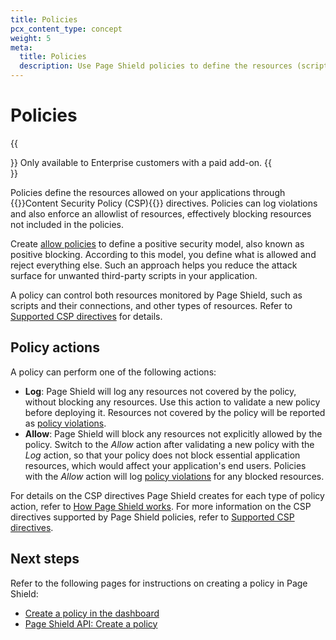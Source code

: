 ```yaml
---
title: Policies
pcx_content_type: concept
weight: 5
meta:
  title: Policies
  description: Use Page Shield policies to define the resources (scripts) allowed on your applications.
---
```


# Policies

{{<Aside type="note">}}
Only available to Enterprise customers with a paid add-on.
{{</Aside>}}

Policies define the resources allowed on your applications through {{<glossary-tooltip term_id="content security policy (CSP)">}}Content Security Policy (CSP){{</glossary-tooltip>}} directives. Policies can log violations and also enforce an allowlist of resources, effectively blocking resources not included in the policies.

Create [allow policies](#policy-actions) to define a positive security model, also known as positive blocking. According to this model, you define what is allowed and reject everything else. Such an approach helps you reduce the attack surface for unwanted third-party scripts in your application.

A policy can control both resources monitored by Page Shield, such as scripts and their connections, and other types of resources. Refer to [Supported CSP directives](/page-shield/policies/csp-directives/) for details.

## Policy actions

A policy can perform one of the following actions:

* **Log**: Page Shield will log any resources not covered by the policy, without blocking any resources. Use this action to validate a new policy before deploying it. Resources not covered by the policy will be reported as [policy violations](/page-shield/policies/violations/).
* **Allow**: Page Shield will block any resources not explicitly allowed by the policy. Switch to the _Allow_ action after validating a new policy with the _Log_ action, so that your policy does not block essential application resources, which would affect your application's end users. Policies with the _Allow_ action will log [policy violations](/page-shield/policies/violations/) for any blocked resources.

For details on the CSP directives Page Shield creates for each type of policy action, refer to [How Page Shield works](/page-shield/how-it-works/#positive-security-model-using-policies). For more information on the CSP directives supported by Page Shield policies, refer to [Supported CSP directives](/page-shield/policies/csp-directives/).

## Next steps

Refer to the following pages for instructions on creating a policy in Page Shield:

* [Create a policy in the dashboard](/page-shield/policies/create-dashboard/)
* [Page Shield API: Create a policy](/page-shield/reference/page-shield-api/#create-a-policy)
